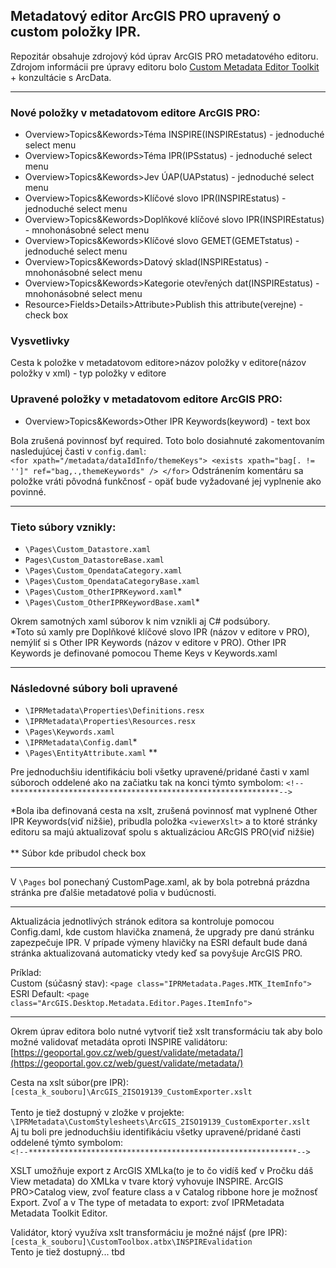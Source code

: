## Metadatový editor ArcGIS PRO upravený o custom položky IPR.


Repozitár obsahuje zdrojový kód úprav ArcGIS PRO metadatového editoru. Zdrojom informácii pre úpravy editoru bolo [Custom Metadata Editor Toolkit](https://github.com/Esri/arcgis-pro-metadata-toolkit) + konzultácie s ArcData.

-------------------------

### Nové položky v metadatovom editore ArcGIS PRO:
- Overview>Topics&Kewords>Téma INSPIRE(INSPIREstatus) - jednoduché select menu
- Overview>Topics&Kewords>Téma IPR(IPSstatus) - jednoduché select menu
- Overview>Topics&Kewords>Jev ÚAP(UAPstatus) - jednoduché select menu
- Overview>Topics&Kewords>Klíčové slovo IPR(INSPIREstatus) - jednoduché select menu
- Overview>Topics&Kewords>Doplňkové klíčové slovo IPR(INSPIREstatus) - mnohonásobné select menu
- Overview>Topics&Kewords>Klíčové slovo GEMET(GEMETstatus) - jednoduché select menu
- Overview>Topics&Kewords>Datový sklad(INSPIREstatus) - mnohonásobné select menu
- Overview>Topics&Kewords>Kategorie otevřených dat(INSPIREstatus) - mnohonásobné select menu
- Resource>Fields>Details>Attribute>Publish this attribute(verejne) - check box

### Vysvetlivky
Cesta k položke v metadatovom editore>názov položky v editore(názov položky v xml) - typ položky v editore


### Upravené položky v metadatovom editore ArcGIS PRO:
- Overview>Topics&Kewords>Other IPR Keywords(keyword) - text box

Bola zrušená povinnosť byť required. Toto bolo dosiahnuté zakomentovaním nasledujúcej časti v `config.daml`:<br/>
`<for xpath="/metadata/dataIdInfo/themeKeys">
<exists xpath="bag[. != '']" ref="bag,.,themeKeywords" />
</for>`
Odstránením komentáru sa položke vráti pôvodná funkčnosť - opäť bude vyžadované jej vyplnenie ako povinné.

-------------------------

### Tieto súbory vznikly: 
- `\Pages\Custom_Datastore.xaml`
- `Pages\Custom_DatastoreBase.xaml`
- `\Pages\Custom_OpendataCategory.xaml`
- `\Pages\Custom_OpendataCategoryBase.xaml`
- `\Pages\Custom_OtherIPRKeyword.xaml`*
- `\Pages\Custom_OtherIPRKeywordBase.xaml`*

Okrem samotných xaml súborov k nim vznikli aj C# podsúbory.<br/>
*Toto sú xamly pre Doplňkové klíčové slovo IPR (názov v editore v PRO), nemýliť si s Other IPR Keywords (názov v editore v PRO). Other IPR Keywords je definované pomocou Theme Keys v Keywords.xaml

-------------------------

### Následovné súbory boli upravené
- `\IPRMetadata\Properties\Definitions.resx`
- `\IPRMetadata\Properties\Resources.resx`
- `\Pages\Keywords.xaml`
- `\IPRMetadata\Config.daml`*
- `\Pages\EntityAttribute.xaml` **

Pre jednoduchšiu identifikáciu boli všetky upravené/pridané časti v xaml súboroch oddelené ako na začiatku tak na konci týmto symbolom:
`<!--************************************************************-->`

*Bola iba definovaná cesta na xslt, zrušená povinnosť mat vyplnené Other IPR Keywords(viď nižšie), pribudla položka `<viewerXslt>` a to ktoré stránky editoru sa majú aktualizovať spolu s aktualizáciou ARcGIS PRO(viď nižšie)<br/>
<br/>
** Súbor kde pribudol check box

-------------------------

V  `\Pages` bol ponechaný CustomPage.xaml, ak by bola potrebná prázdna stránka pre ďalšie metadatové polia v budúcnosti.

-------------------------

Aktualizácia jednotlivých stránok editora sa kontroluje pomocou Config.daml, kde custom hlavička znamená, že upgrady pre danú stránku zapezpečuje IPR. V prípade výmeny hlavičky na ESRI default bude daná stránka aktualizovaná automaticky vtedy keď sa povyšuje ArcGIS PRO. 

Príklad:<br/>
Custom (súčasný stav): `<page class="IPRMetadata.Pages.MTK_ItemInfo">`<br/>
ESRI Default: `<page class="ArcGIS.Desktop.Metadata.Editor.Pages.ItemInfo">`

-------------------------
Okrem úprav editora bolo nutné vytvoriť tiež xslt transformáciu tak aby bolo možné validovať metadáta oproti INSPIRE validátoru:
[https://geoportal.gov.cz/web/guest/validate/metadata/](https://geoportal.gov.cz/web/guest/validate/metadata/)

Cesta na xslt súbor(pre IPR):
`[cesta_k_souboru]\ArcGIS_2ISO19139_CustomExporter.xslt`<br/>
<br/>
Tento je tiež dostupný v zložke v projekte:
`\IPRMetadata\CustomStylesheets\ArcGIS_2ISO19139_CustomExporter.xslt`<br/>
Aj tu boli pre jednoduchšiu identifikáciu všetky upravené/pridané časti oddelené týmto symbolom:<br/>
`<!--************************************************************-->`

XSLT umožňuje export z ArcGIS XMLka(to je to čo vidíš keď v Pročku dáš View metadata) do XMLka v tvare ktorý vyhovuje INSPIRE. ArcGIS PRO>Catalog view, zvoľ feature class a v Catalog ribbone hore je možnosť Export. Zvoľ a v The type of metadata to export: zvoľ IPRMetadata Metadata Toolkit Editor.

Validátor, ktorý využíva xslt transformáciu je možné nájsť (pre IPR): <br/>
`[cesta_k_souboru]\CustomToolbox.atbx\INSPIREvalidation`
<br/>
Tento je tiež dostupný... tbd

